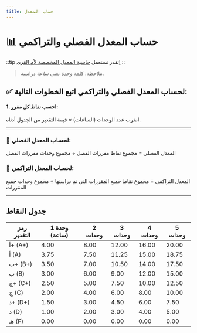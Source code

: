 ```yaml
---
title: حساب المعدل
---
```


# 📊 حساب المعدل الفصلي والتراكمي

::tip
تقدر تستعمل [حاسبة المعدل المخصصة لأم القرى!](docs/%D8%A7%D8%AF%D9%88%D8%A7%D8%AA/%D8%AD%D8%A7%D8%B3%D8%A8%D8%A9-%D8%A7%D9%84%D9%85%D8%B9%D8%AF%D9%84.mdx)
::

> ملاحظة: كلمة *وحدة* تعني *ساعة* دراسية.

## ✅ لحساب المعدل الفصلي والتراكمي اتبع الخطوات التالية:

#### 1. احسب نقاط كل مقرر:

اضرب عدد الوحدات (الساعات) × قيمة التقدير من الجدول أدناه.

---

### 🧮 لحساب المعدل الفصلي:

المعدل الفصلي = مجموع نقاط مقررات الفصل ÷ مجموع وحدات
مقررات الفصل

### 🧮 لحساب المعدل التراكمي:

المعدل التراكمي = مجموع نقاط جميع المقررات التي تم دراستها ÷ مجموع وحدات جميع المقررات

---

## جدول النقاط

| رمز التقدير | 1 وحدة (ساعة) | 2 وحدات | 3 وحدات | 4 وحدات | 5 وحدات |
| ----------- | ------------- | ------- | ------- | ------- | ------- |
| أ+ (A+)     | 4.00          | 8.00    | 12.00   | 16.00   | 20.00   |
| أ (A)       | 3.75          | 7.50    | 11.25   | 15.00   | 18.75   |
| ب+ (B+)     | 3.50          | 7.00    | 10.50   | 14.00   | 17.50   |
| ب (B)       | 3.00          | 6.00    | 9.00    | 12.00   | 15.00   |
| ج+ (C+)     | 2.50          | 5.00    | 7.50    | 10.00   | 12.50   |
| ج (C)       | 2.00          | 4.00    | 6.00    | 8.00    | 10.00   |
| د+ (D+)     | 1.50          | 3.00    | 4.50    | 6.00    | 7.50    |
| د (D)       | 1.00          | 2.00    | 3.00    | 4.00    | 5.00    |
| هـ (F)      | 0.00          | 0.00    | 0.00    | 0.00    | 0.00    |

